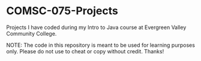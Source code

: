 # COMSC-075-Projects
Projects I have coded during my Intro to Java course at Evergreen Valley Community College.

NOTE: The code in this repository is meant to be used for learning purposes only. Please do not use to cheat or copy without credit. Thanks!
